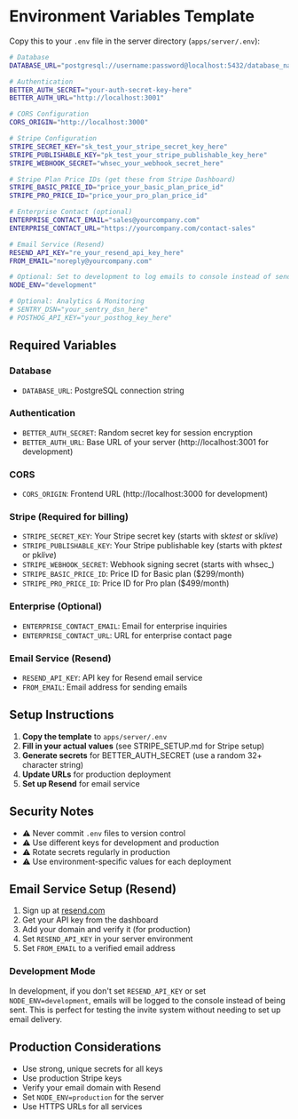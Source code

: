 # Environment Variables Template

Copy this to your `.env` file in the server directory (`apps/server/.env`):

```bash
# Database
DATABASE_URL="postgresql://username:password@localhost:5432/database_name"

# Authentication
BETTER_AUTH_SECRET="your-auth-secret-key-here"
BETTER_AUTH_URL="http://localhost:3001"

# CORS Configuration
CORS_ORIGIN="http://localhost:3000"

# Stripe Configuration
STRIPE_SECRET_KEY="sk_test_your_stripe_secret_key_here"
STRIPE_PUBLISHABLE_KEY="pk_test_your_stripe_publishable_key_here"
STRIPE_WEBHOOK_SECRET="whsec_your_webhook_secret_here"

# Stripe Plan Price IDs (get these from Stripe Dashboard)
STRIPE_BASIC_PRICE_ID="price_your_basic_plan_price_id"
STRIPE_PRO_PRICE_ID="price_your_pro_plan_price_id"

# Enterprise Contact (optional)
ENTERPRISE_CONTACT_EMAIL="sales@yourcompany.com"
ENTERPRISE_CONTACT_URL="https://yourcompany.com/contact-sales"

# Email Service (Resend)
RESEND_API_KEY="re_your_resend_api_key_here"
FROM_EMAIL="noreply@yourcompany.com"

# Optional: Set to development to log emails to console instead of sending
NODE_ENV="development"

# Optional: Analytics & Monitoring
# SENTRY_DSN="your_sentry_dsn_here"
# POSTHOG_API_KEY="your_posthog_key_here"
```

## Required Variables

### Database

- `DATABASE_URL`: PostgreSQL connection string

### Authentication

- `BETTER_AUTH_SECRET`: Random secret key for session encryption
- `BETTER_AUTH_URL`: Base URL of your server (http://localhost:3001 for development)

### CORS

- `CORS_ORIGIN`: Frontend URL (http://localhost:3000 for development)

### Stripe (Required for billing)

- `STRIPE_SECRET_KEY`: Your Stripe secret key (starts with sk*test* or sk*live*)
- `STRIPE_PUBLISHABLE_KEY`: Your Stripe publishable key (starts with pk*test* or pk*live*)
- `STRIPE_WEBHOOK_SECRET`: Webhook signing secret (starts with whsec\_)
- `STRIPE_BASIC_PRICE_ID`: Price ID for Basic plan ($299/month)
- `STRIPE_PRO_PRICE_ID`: Price ID for Pro plan ($499/month)

### Enterprise (Optional)

- `ENTERPRISE_CONTACT_EMAIL`: Email for enterprise inquiries
- `ENTERPRISE_CONTACT_URL`: URL for enterprise contact page

### Email Service (Resend)

- `RESEND_API_KEY`: API key for Resend email service
- `FROM_EMAIL`: Email address for sending emails

## Setup Instructions

1. **Copy the template** to `apps/server/.env`
2. **Fill in your actual values** (see STRIPE_SETUP.md for Stripe setup)
3. **Generate secrets** for BETTER_AUTH_SECRET (use a random 32+ character string)
4. **Update URLs** for production deployment
5. **Set up Resend** for email service

## Security Notes

- ⚠️ Never commit `.env` files to version control
- ⚠️ Use different keys for development and production
- ⚠️ Rotate secrets regularly in production
- ⚠️ Use environment-specific values for each deployment

## Email Service Setup (Resend)

1. Sign up at [resend.com](https://resend.com)
2. Get your API key from the dashboard
3. Add your domain and verify it (for production)
4. Set `RESEND_API_KEY` in your server environment
5. Set `FROM_EMAIL` to a verified email address

### Development Mode

In development, if you don't set `RESEND_API_KEY` or set `NODE_ENV=development`, emails will be logged to the console instead of being sent. This is perfect for testing the invite system without needing to set up email delivery.

## Production Considerations

- Use strong, unique secrets for all keys
- Use production Stripe keys
- Verify your email domain with Resend
- Set `NODE_ENV=production` for the server
- Use HTTPS URLs for all services
